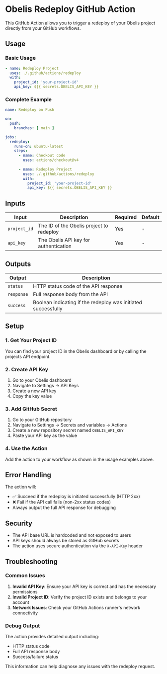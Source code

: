 # Obelis Redeploy GitHub Action

This GitHub Action allows you to trigger a redeploy of your Obelis project directly from your GitHub workflows.

## Usage

### Basic Usage

```yaml
- name: Redeploy Project
  uses: ./.github/actions/redeploy
  with:
    project_id: 'your-project-id'
    api_key: ${{ secrets.OBELIS_API_KEY }}
```

### Complete Example

```yaml
name: Redeploy on Push

on:
  push:
    branches: [ main ]

jobs:
  redeploy:
    runs-on: ubuntu-latest
    steps:
      - name: Checkout code
        uses: actions/checkout@v4
      
      - name: Redeploy Project
        uses: ./.github/actions/redeploy
        with:
          project_id: 'your-project-id'
          api_key: ${{ secrets.OBELIS_API_KEY }}
```

## Inputs

| Input | Description | Required | Default |
|-------|-------------|----------|---------|
| `project_id` | The ID of the Obelis project to redeploy | Yes | - |
| `api_key` | The Obelis API key for authentication | Yes | - |

## Outputs

| Output | Description |
|--------|-------------|
| `status` | HTTP status code of the API response |
| `response` | Full response body from the API |
| `success` | Boolean indicating if the redeploy was initiated successfully |

## Setup

### 1. Get Your Project ID

You can find your project ID in the Obelis dashboard or by calling the projects API endpoint.

### 2. Create API Key

1. Go to your Obelis dashboard
2. Navigate to Settings → API Keys
3. Create a new API key
4. Copy the key value

### 3. Add GitHub Secret

1. Go to your GitHub repository
2. Navigate to Settings → Secrets and variables → Actions
3. Create a new repository secret named `OBELIS_API_KEY`
4. Paste your API key as the value

### 4. Use the Action

Add the action to your workflow as shown in the usage examples above.

## Error Handling

The action will:
- ✅ Succeed if the redeploy is initiated successfully (HTTP 2xx)
- ❌ Fail if the API call fails (non-2xx status codes)
- Always output the full API response for debugging

## Security

- The API base URL is hardcoded and not exposed to users
- API keys should always be stored as GitHub secrets
- The action uses secure authentication via the `X-API-Key` header

## Troubleshooting

### Common Issues

1. **Invalid API Key**: Ensure your API key is correct and has the necessary permissions
2. **Invalid Project ID**: Verify the project ID exists and belongs to your account
3. **Network Issues**: Check your GitHub Actions runner's network connectivity

### Debug Output

The action provides detailed output including:
- HTTP status code
- Full API response body
- Success/failure status

This information can help diagnose any issues with the redeploy request. 